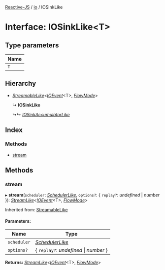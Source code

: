 [Reactive-JS](../README.md) / [io](../modules/io.md) / IOSinkLike

# Interface: IOSinkLike<T\>

## Type parameters

Name |
------ |
`T` |

## Hierarchy

* [*StreamableLike*](streamable.streamablelike.md)<[*IOEvent*](../modules/io.md#ioevent)<T\>, [*FlowMode*](../modules/flowable.md#flowmode)\>

  ↳ **IOSinkLike**

  ↳↳ [*IOSinkAccumulatorLike*](io.iosinkaccumulatorlike.md)

## Index

### Methods

* [stream](io.iosinklike.md#stream)

## Methods

### stream

▸ **stream**(`scheduler`: [*SchedulerLike*](scheduler.schedulerlike.md), `options?`: { `replay?`: *undefined* \| *number*  }): [*StreamLike*](observable.streamlike.md)<[*IOEvent*](../modules/io.md#ioevent)<T\>, [*FlowMode*](../modules/flowable.md#flowmode)\>

Inherited from: [StreamableLike](streamable.streamablelike.md)

#### Parameters:

Name | Type |
------ | ------ |
`scheduler` | [*SchedulerLike*](scheduler.schedulerlike.md) |
`options?` | { `replay?`: *undefined* \| *number*  } |

**Returns:** [*StreamLike*](observable.streamlike.md)<[*IOEvent*](../modules/io.md#ioevent)<T\>, [*FlowMode*](../modules/flowable.md#flowmode)\>
